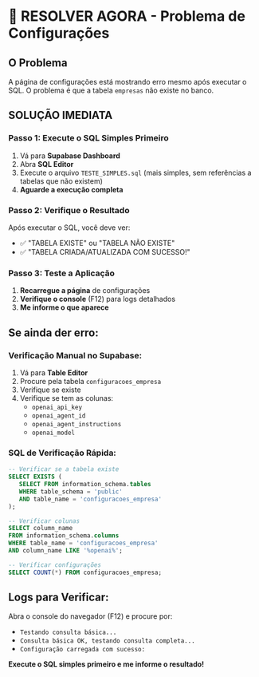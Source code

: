 # 🚨 RESOLVER AGORA - Problema de Configurações

## O Problema
A página de configurações está mostrando erro mesmo após executar o SQL. O problema é que a tabela `empresas` não existe no banco.

## SOLUÇÃO IMEDIATA

### Passo 1: Execute o SQL Simples Primeiro
1. Vá para **Supabase Dashboard**
2. Abra **SQL Editor**
3. Execute o arquivo `TESTE_SIMPLES.sql` (mais simples, sem referências a tabelas que não existem)
4. **Aguarde a execução completa**

### Passo 2: Verifique o Resultado
Após executar o SQL, você deve ver:
- ✅ "TABELA EXISTE" ou "TABELA NÃO EXISTE"
- ✅ "TABELA CRIADA/ATUALIZADA COM SUCESSO!"

### Passo 3: Teste a Aplicação
1. **Recarregue a página** de configurações
2. **Verifique o console** (F12) para logs detalhados
3. **Me informe o que aparece**

## Se ainda der erro:

### Verificação Manual no Supabase:
1. Vá para **Table Editor**
2. Procure pela tabela `configuracoes_empresa`
3. Verifique se existe
4. Verifique se tem as colunas:
   - `openai_api_key`
   - `openai_agent_id`
   - `openai_agent_instructions`
   - `openai_model`

### SQL de Verificação Rápida:
```sql
-- Verificar se a tabela existe
SELECT EXISTS (
   SELECT FROM information_schema.tables 
   WHERE table_schema = 'public'
   AND table_name = 'configuracoes_empresa'
);

-- Verificar colunas
SELECT column_name 
FROM information_schema.columns 
WHERE table_name = 'configuracoes_empresa' 
AND column_name LIKE '%openai%';

-- Verificar configurações
SELECT COUNT(*) FROM configuracoes_empresa;
```

## Logs para Verificar:
Abra o console do navegador (F12) e procure por:
- `Testando consulta básica...`
- `Consulta básica OK, testando consulta completa...`
- `Configuração carregada com sucesso:`

**Execute o SQL simples primeiro e me informe o resultado!**
